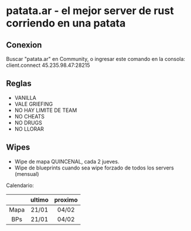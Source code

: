 # patata.ar - el mejor server de rust corriendo en una patata

## Conexion
Buscar "patata.ar" en Community, o ingresar este comando en la consola:
    client.connect 45.235.98.47:28215

## Reglas
- VANILLA
- VALE GRIEFING
- NO HAY LIMITE DE TEAM
- NO CHEATS
- NO DRUGS
- NO LLORAR

## Wipes
- Wipe de mapa QUINCENAL, cada 2 jueves.
- Wipe de blueprints cuando sea wipe forzado de todos los servers (mensual)

Calendario:

|      | ultimo | proximo |
| :-:  | :-:    |  :-:   |
|Mapa  |  21/01 |  04/02 |
|BPs   |  21/01 |  04/02 |
